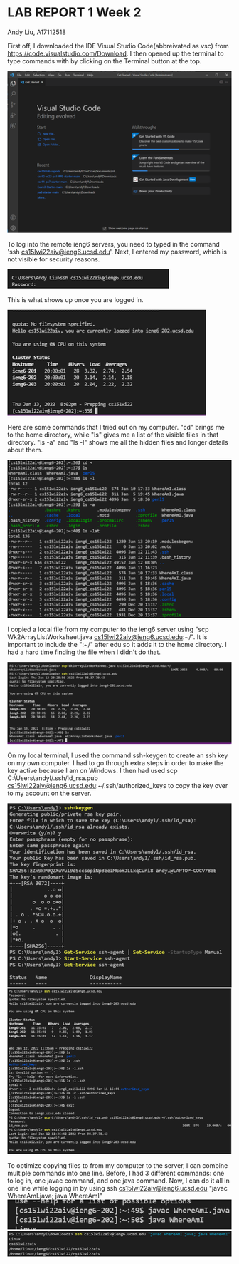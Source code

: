 # LAB REPORT 1 Week 2
Andy Liu, A17112518

First off, I downloaded the IDE Visual Studio Code(abbreivated as vsc) from https://code.visualstudio.com/Download. I then opened up the terminal to type commands with by clicking on the Terminal button at the top. 

![Image](img1/vscodesc.PNG)

To log into the remote ieng6 servers, you need to typed in the command 'ssh cs15lwi22aiv@ieng6.ucsd.edu'. Next, I entered my password, which is not visible for security reasons.

![Image](img1/loginRemoteServer.PNG)

This is what shows up once you are logged in.

![Image](img1/loggedInImage.PNG)

Here are some commands that I tried out on my computer. "cd" brings me to the home directory, while "ls" gives me a list of the visible files in that directory. "ls -a" and "ls -l" shows me all the hidden files and longer details about them.

![Image](img1/linuxcommands.PNG)

I copied a local file from my computer to the ieng6 server using "scp Wk2ArrayListWorksheet.java cs15lwi22aiv@ieng6.ucsd.edu:~/". It is important to include the ":~/" after edu so it adds it to the home directory. I had a hard time finding the file when I didn't do that.

![Image](img1/movingFiles.PNG)

On my local terminal, I used the command ssh-keygen to create an ssh key on my own computer. I had to go through extra steps in order to make the key active because I am on Windows. I then had used scp C:\Users\andyl/.ssh/id_rsa.pub cs15lwi22aiv@ieng6.ucsd.edu:~/.ssh/authorized_keys to copy the key over to my account on the server.

![Image](img1/ssh1.PNG)
![Image](img1/ssh2.PNG)

To optimize copying files to from my computer to the server, I can combine multiple commands into one line. Before, I had 3 different commands: one to log in, one javac command, and one java command. Now, I can do it all in one line while logging in by using ssh cs15lwi22aiv@ieng6.ucsd.edu "javac WhereAmI.java; java WhereAmI"
![Image](img1/part7commands.PNG)
![Image](img1/part7command.PNG)